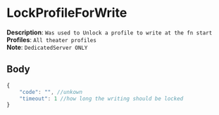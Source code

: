 # LockProfileForWrite

**Description**: `Was used to Unlock a profile to write at the fn start` \
**Profiles**: `All theater profiles` \
**Note**: `DedicatedServer ONLY`

## Body
```js
{
    "code": "", //unkown
    "timeout": 1 //how long the writing should be locked
}
```
